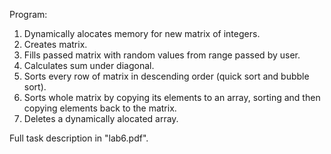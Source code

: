 Program:
1. Dynamically alocates memory for new matrix of integers.
2. Creates matrix.
3. Fills passed matrix with random values from range passed by user.
4. Calculates sum under diagonal.
5. Sorts every row of matrix in descending order (quick sort and bubble sort).
6. Sorts whole matrix by copying its elements to an array, sorting and then copying elements back to the matrix.
6. Deletes a dynamically alocated array.

Full task description in "lab6.pdf".
